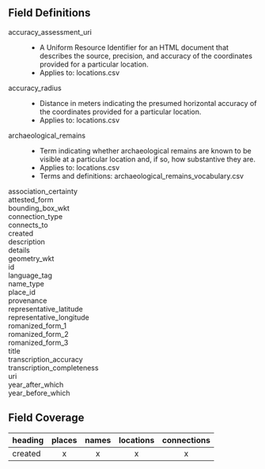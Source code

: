 

## Field Definitions

<dl>
    <dt>accuracy_assessment_uri</dt>
    <dd>
        <ul>
            <li>A Uniform Resource Identifier for an HTML document that describes the source, precision, and accuracy of the coordinates provided for a particular location.</li>
            <li>Applies to: locations.csv</li>
        </ul>
    </dd>
    <dt>accuracy_radius</dt>
    <dd>
        <ul>
            <li>Distance in meters indicating the presumed horizontal accuracy of the coordinates provided for a particular location.</li>
            <li>Applies to: locations.csv</li>
        </ul>
    </dd>
    <dt>archaeological_remains</dt>
    <dd>
        <ul>
            <li>Term indicating whether archaeological remains are known to be visible at a particular location and, if so, how substantive they are.</li>
            <li>Applies to: locations.csv</li>
            <li>Terms and definitions: archaeological_remains_vocabulary.csv</li>
        </ul>
    </dd>
    <dt>association_certainty</dt>
    <dd></dd>
    <dt>attested_form</dt>
    <dd></dd>
    <dt>bounding_box_wkt</dt>
    <dd></dd>
    <dt>connection_type</dt>
    <dd></dd>
    <dt>connects_to</dt>
    <dd></dd>
    <dt>created</dt>
    <dd></dd>
    <dt>description</dt>
    <dd></dd>
    <dt>details</dt>
    <dd></dd>
    <dt>geometry_wkt</dt>
    <dd></dd>
    <dt>id</dt>
    <dd></dd>
    <dt>language_tag</dt>
    <dd></dd>
    <dt>name_type</dt>
    <dd></dd>
    <dt>place_id</dt>
    <dd></dd>
    <dt>provenance</dt>
    <dd></dd>
    <dt>representative_latitude</dt>
    <dd></dd>
    <dt>representative_longitude</dt>
    <dd></dd>
    <dt>romanized_form_1</dt>
    <dd></dd>
    <dt>romanized_form_2</dt>
    <dd></dd>
    <dt>romanized_form_3</dt>
    <dd></dd>
    <dt>title</dt>
    <dd></dd>
    <dt>transcription_accuracy</dt>
    <dd></dd>
    <dt>transcription_completeness</dt>
    <dd></dd>
    <dt>uri</dt>
    <dd></dd>
    <dt>year_after_which</dt>
    <dd></dd>
    <dt>year_before_which</dt>
    <dd></dd>

</dl>

## Field Coverage

| heading | places | names | locations | connections |
| --- |:---:|:---:|:---:|:---:|
| created | x | x | x | x |